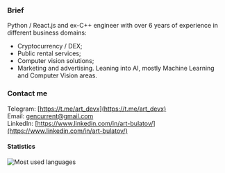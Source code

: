 ### Brief  

Python / React.js and ex-C++ engineer with over 6 years of experience in different business domains:
- Cryptocurrency / DEX;
- Public rental services;
- Computer vision solutions;
- Marketing and advertising.
Leaning into AI, mostly Machine Learning and Computer Vision areas.

### Contact me  
Telegram: [https://t.me/art_devx](https://t.me/art_devx)  
Email: gencurrent@gmail.com  
LinkedIn: [https://www.linkedin.com/in/art-bulatov/](https://www.linkedin.com/in/art-bulatov/)


#### Statistics  

![Most used languages](https://github-readme-stats.vercel.app/api/top-langs/?username=gencurrent&hide_progress=false&theme=dark)

<!---
gencurrent/gencurrent is a ✨ special ✨ repository because its `README.md` (this file) appears on your GitHub profile.
You can click the Preview link to take a look at your changes.
--->
